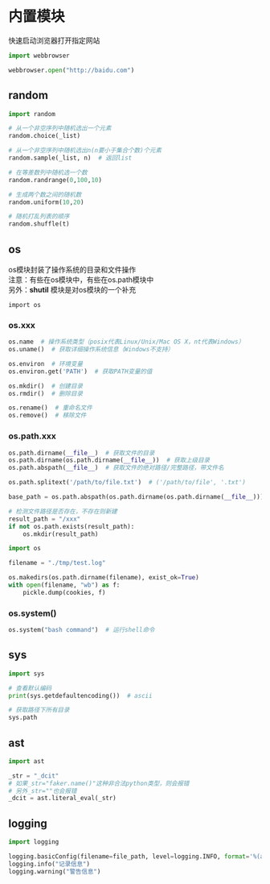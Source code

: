# 内置模块

快速启动浏览器打开指定网站

```python
import webbrowser

webbrowser.open("http://baidu.com")
```

## random

```python
import random

# 从一个非空序列中随机选出一个元素
random.choice(_list)

# 从一个非空序列中随机选出n(n要小于集合个数)个元素
random.sample(_list, n)  # 返回list

# 在等差数列中随机选一个数
random.randrange(0,100,10)

# 生成两个数之间的随机数
random.uniform(10,20)

# 随机打乱列表的顺序
random.shuffle(t)
```

## os

os模块封装了操作系统的目录和文件操作  
注意：有些在os模块中，有些在os.path模块中  
另外：**shutil** 模块是对os模块的一个补充

`import os`

### os.xxx

```python
os.name  # 操作系统类型（posix代表Linux/Unix/Mac OS X，nt代表Windows）
os.uname()  # 获取详细操作系统信息（Windows不支持）
```

```python
os.environ  # 环境变量
os.environ.get('PATH')  # 获取PATH变量的值
```

```python
os.mkdir()  # 创建目录
os.rmdir()  # 删除目录

os.rename()  # 重命名文件
os.remove()  # 移除文件
```

### os.path.xxx

```python
os.path.dirname(__file__)  # 获取文件的目录
os.path.dirname(os.path.dirname(__file__))  # 获取上级目录
os.path.abspath(__file__)  # 获取文件的绝对路径/完整路径，带文件名

os.path.splitext('/path/to/file.txt')  # ('/path/to/file', '.txt')

base_path = os.path.abspath(os.path.dirname(os.path.dirname(__file__)))
```

```python
# 检测文件路径是否存在，不存在则新建
result_path = "/xxx"
if not os.path.exists(result_path):
    os.mkdir(result_path)
```

```python
import os

filename = "./tmp/test.log"

os.makedirs(os.path.dirname(filename), exist_ok=True)
with open(filename, "wb") as f:
    pickle.dump(cookies, f)
```

### os.system()

```python
os.system("bash command")  # 运行shell命令
```

## sys

```python
import sys

# 查看默认编码
print(sys.getdefaultencoding())  # ascii

# 获取路径下所有目录
sys.path
```

## ast

```python
import ast

_str = "_dcit"
# 如果_str="faker.name()"这种非合法python类型，则会报错
# 另外_str=""也会报错
_dcit = ast.literal_eval(_str)
```

## logging

```python
import logging

logging.basicConfig(filename=file_path, level=logging.INFO, format='%(asctime)s %(message)s')
logging.info("记录信息")
logging.warning("警告信息")
```
